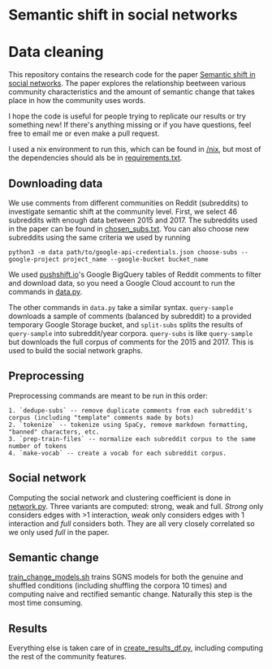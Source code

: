 # Semantic shift in social networks 

# Data cleaning

This repository contains the research code for the paper [Semantic shift in social networks](https://aclanthology.org/2021.starsem-1.3).
The paper explores the relationship beetween various community characteristics 
and the amount of semantic change that takes place in how the community uses words. 

I hope the code is useful for people trying to replicate our results or try something new!
If there's anything missing or if you have questions, feel free to email me or even make a pull request.

I used a nix environment to run this, which can be found in [/nix](./nix/), but most of the
dependencies should als be in [requirements.txt](./requirements.txt).

## Downloading data

We use comments from different communities on Reddit (subreddits) to investigate semantic shift at the community level. 
First, we select 46 subreddits with enough data between 2015 and 2017.
The subreddits used in the paper can be found in [chosen_subs.txt](./chosen_subs.txt).
You can also choose new subreddits using the same criteria we used by running

```
python3 -m data path/to/google-api-credentials.json choose-subs --google-project project_name --google-bucket bucket_name 
```

We used [pushshift.io](https://pushshift.io)'s Google BigQuery tables of Reddit comments to filter and download data,
so you need a Google Cloud account to run the commands in [data.py](./data.py). 

The other commands in `data.py` take a similar syntax. `query-sample` downloads a sample of comments (balanced by subreddit) 
to a provided temporary Google Storage bucket, and `split-subs` splits the results of `query-sample` into subreddit/year 
corpora. `query-subs` is like `query-sample` but downloads the full corpus of comments for the 2015 and 2017. This is 
used to build the social network graphs.

## Preprocessing

Preprocessing commands are meant to be run in this order:

	1. `dedupe-subs` -- remove duplicate comments from each subreddit's corpus (including "template" comments made by bots)
 	2. `tokenize` -- tokenize using SpaCy, remove markdown formatting, "banned" characters, etc.
  	3. `prep-train-files` -- normalize each subreddit corpus to the same number of tokens
  	4. `make-vocab` -- create a vocab for each subreddit corpus.

## Social network

Computing the social network and clustering coefficient is done in [network.py](./network.py). Three variants are
computed: strong, weak and full. *Strong* only considers edges with >1 interaction, *weak* only considers edges with
1 interaction and *full* considers both. They are all very closely correlated so we only used *full* in the paper.

## Semantic change 

[train_change_models.sh](./train_change_models.sh) trains SGNS models for both the genuine and shuffled conditions (including shuffling the corpora 10 times)
and computing naive and rectified semantic change. Naturally this step is the most time consuming.

## Results 

Everything else is taken care of in [create_results_df.py](create_results_df.py), including computing the rest of the community features.
